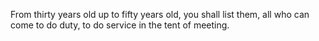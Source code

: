 From thirty years old up to fifty years old, you shall list them, all who can come to do duty, to do service in the tent of meeting.
